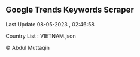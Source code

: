 

## Google Trends Keywords Scraper 
 
Last Update 08-05-2023 , 02:46:58

Country List :
VIETNAM.json



© Abdul Muttaqin 
